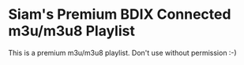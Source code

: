 # Siam's Premium BDIX Connected m3u/m3u8 Playlist
This is a premium m3u/m3u8 playlist. Don't use without permission :-)

